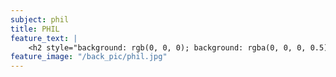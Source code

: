 ```yaml
---
subject: phil
title: PHIL
feature_text: |
    <h2 style="background: rgb(0, 0, 0); background: rgba(0, 0, 0, 0.5); color: #f1f1f1; padding: 10px;">PHIL</h2>
feature_image: "/back_pic/phil.jpg"
---
```


